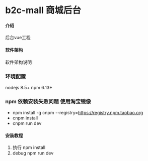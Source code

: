 # b2c-mall 商城后台

#### 介绍
后台vue工程

#### 软件架构
软件架构说明

### 环境配置
nodejs 8.5+
npm 6.13+

### npm 依赖安装失败问题 使用淘宝镜像
* npm install -g cnpm --registry=https://registry.npm.taobao.org
* cnpm install
* cnpm run dev

#### 安装教程

1. 执行 npm install
2. debug npm run dev

